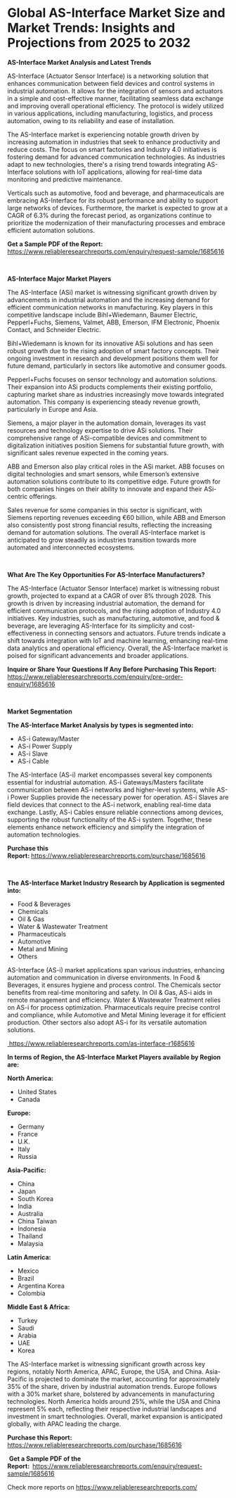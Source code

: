 <p><h1>Global AS-Interface Market Size and Market Trends: Insights and Projections from 2025 to 2032</h1></p><p><strong>AS-Interface Market Analysis and Latest Trends</strong></p>
<p><p>AS-Interface (Actuator Sensor Interface) is a networking solution that enhances communication between field devices and control systems in industrial automation. It allows for the integration of sensors and actuators in a simple and cost-effective manner, facilitating seamless data exchange and improving overall operational efficiency. The protocol is widely utilized in various applications, including manufacturing, logistics, and process automation, owing to its reliability and ease of installation.</p><p>The AS-Interface market is experiencing notable growth driven by increasing automation in industries that seek to enhance productivity and reduce costs. The focus on smart factories and Industry 4.0 initiatives is fostering demand for advanced communication technologies. As industries adapt to new technologies, there's a rising trend towards integrating AS-Interface solutions with IoT applications, allowing for real-time data monitoring and predictive maintenance.</p><p>Verticals such as automotive, food and beverage, and pharmaceuticals are embracing AS-Interface for its robust performance and ability to support large networks of devices. Furthermore, the market is expected to grow at a CAGR of 6.3% during the forecast period, as organizations continue to prioritize the modernization of their manufacturing processes and embrace efficient automation solutions.</p></p>
<p><strong>Get a Sample PDF of the Report:&nbsp;</strong> <a href="https://www.reliableresearchreports.com/enquiry/request-sample/1685616?utm_campaign=3012&utm_medium=2&utm_source=Github&utm_content=ia&utm_term=24032025&utm_id=as-interface">https://www.reliableresearchreports.com/enquiry/request-sample/1685616</a></p>
<p>&nbsp;</p>
<p><strong>AS-Interface Major Market Players</strong></p>
<p><p>The AS-Interface (ASi) market is witnessing significant growth driven by advancements in industrial automation and the increasing demand for efficient communication networks in manufacturing. Key players in this competitive landscape include Bihl+Wiedemann, Baumer Electric, Pepperl+Fuchs, Siemens, Valmet, ABB, Emerson, IFM Electronic, Phoenix Contact, and Schneider Electric.</p><p>Bihl+Wiedemann is known for its innovative ASi solutions and has seen robust growth due to the rising adoption of smart factory concepts. Their ongoing investment in research and development positions them well for future demand, particularly in sectors like automotive and consumer goods.</p><p>Pepperl+Fuchs focuses on sensor technology and automation solutions. Their expansion into ASi products complements their existing portfolio, capturing market share as industries increasingly move towards integrated automation. This company is experiencing steady revenue growth, particularly in Europe and Asia.</p><p>Siemens, a major player in the automation domain, leverages its vast resources and technology expertise to drive ASi solutions. Their comprehensive range of ASi-compatible devices and commitment to digitalization initiatives position Siemens for substantial future growth, with significant sales revenue expected in the coming years.</p><p>ABB and Emerson also play critical roles in the ASi market. ABB focuses on digital technologies and smart sensors, while Emerson’s extensive automation solutions contribute to its competitive edge. Future growth for both companies hinges on their ability to innovate and expand their ASi-centric offerings.</p><p>Sales revenue for some companies in this sector is significant, with Siemens reporting revenues exceeding €60 billion, while ABB and Emerson also consistently post strong financial results, reflecting the increasing demand for automation solutions. The overall AS-Interface market is anticipated to grow steadily as industries transition towards more automated and interconnected ecosystems.</p></p>
<p>&nbsp;</p>
<p><strong>What Are The Key Opportunities For AS-Interface Manufacturers?</strong></p>
<p><p>The AS-Interface (Actuator Sensor Interface) market is witnessing robust growth, projected to expand at a CAGR of over 8% through 2028. This growth is driven by increasing industrial automation, the demand for efficient communication protocols, and the rising adoption of Industry 4.0 initiatives. Key industries, such as manufacturing, automotive, and food & beverage, are leveraging AS-Interface for its simplicity and cost-effectiveness in connecting sensors and actuators. Future trends indicate a shift towards integration with IoT and machine learning, enhancing real-time data analytics and operational efficiency. Overall, the AS-Interface market is poised for significant advancements and broader applications.</p></p>
<p><strong>Inquire or Share Your Questions If Any Before Purchasing This Report:</strong> <a href="https://www.reliableresearchreports.com/enquiry/pre-order-enquiry/1685616?utm_campaign=3012&utm_medium=2&utm_source=Github&utm_content=ia&utm_term=24032025&utm_id=as-interface">https://www.reliableresearchreports.com/enquiry/pre-order-enquiry/1685616</a></p>
<p>&nbsp;</p>
<p><strong>Market Segmentation</strong></p>
<p><strong>The AS-Interface Market Analysis by types is segmented into:</strong></p>
<p><ul><li>AS-i Gateway/Master</li><li>AS-i Power Supply</li><li>AS-i Slave</li><li>AS-i Cable</li></ul></p>
<p><p>The AS-Interface (AS-i) market encompasses several key components essential for industrial automation. AS-i Gateways/Masters facilitate communication between AS-i networks and higher-level systems, while AS-i Power Supplies provide the necessary power for operation. AS-i Slaves are field devices that connect to the AS-i network, enabling real-time data exchange. Lastly, AS-i Cables ensure reliable connections among devices, supporting the robust functionality of the AS-i system. Together, these elements enhance network efficiency and simplify the integration of automation technologies.</p></p>
<p><strong>Purchase this Report:&nbsp;</strong><a href="https://www.reliableresearchreports.com/purchase/1685616?utm_campaign=3012&utm_medium=2&utm_source=Github&utm_content=ia&utm_term=24032025&utm_id=as-interface">https://www.reliableresearchreports.com/purchase/1685616</a></p>
<p>&nbsp;</p>
<p><strong>The AS-Interface Market Industry Research by Application is segmented into:</strong></p>
<p><ul><li>Food & Beverages</li><li>Chemicals</li><li>Oil & Gas</li><li>Water & Wastewater Treatment</li><li>Pharmaceuticals</li><li>Automotive</li><li>Metal and Mining</li><li>Others</li></ul></p>
<p><p>AS-Interface (AS-i) market applications span various industries, enhancing automation and communication in diverse environments. In Food & Beverages, it ensures hygiene and process control. The Chemicals sector benefits from real-time monitoring and safety. In Oil & Gas, AS-i aids in remote management and efficiency. Water & Wastewater Treatment relies on AS-i for process optimization. Pharmaceuticals require precise control and compliance, while Automotive and Metal Mining leverage it for efficient production. Other sectors also adopt AS-i for its versatile automation solutions.</p></p>
<p><a href="https://www.reliableresearchreports.com/as-interface-r1685616?utm_campaign=3012&utm_medium=2&utm_source=Github&utm_content=ia&utm_term=24032025&utm_id=as-interface">&nbsp;https://www.reliableresearchreports.com/as-interface-r1685616</a></p>
<p><strong>In terms of Region, the AS-Interface Market Players available by Region are:</strong></p>
<p>
    <p> <strong> North America: </strong>
        <ul>
            <li>United States</li>
            <li>Canada</li>
        </ul>
        </p> 
    <p> <strong> Europe: </strong>
        <ul>
            <li>Germany</li>
            <li>France</li>
            <li>U.K.</li>
            <li>Italy</li>
            <li>Russia</li>
        </ul>
        </p> 
    <p> <strong> Asia-Pacific: </strong>
        <ul>
            <li>China</li>
            <li>Japan</li>
            <li>South Korea</li>
            <li>India</li>
            <li>Australia</li>
            <li>China Taiwan</li>
            <li>Indonesia</li>
            <li>Thailand</li>
            <li>Malaysia</li>
        </ul>
        </p> 
    <p> <strong> Latin America: </strong>
        <ul>
            <li>Mexico</li>
            <li>Brazil</li>
            <li>Argentina Korea</li>
            <li>Colombia</li>
        </ul>
        </p> 
    <p> <strong> Middle East & Africa: </strong>
        <ul>
            <li>Turkey</li>
            <li>Saudi</li>
            <li>Arabia</li>
            <li>UAE</li>
            <li>Korea</li>
        </ul>
    </p>
    </p>
<p><p>The AS-Interface market is witnessing significant growth across key regions, notably North America, APAC, Europe, the USA, and China. Asia-Pacific is projected to dominate the market, accounting for approximately 35% of the share, driven by industrial automation trends. Europe follows with a 30% market share, bolstered by advancements in manufacturing technologies. North America holds around 25%, while the USA and China represent 5% each, reflecting their respective industrial landscapes and investment in smart technologies. Overall, market expansion is anticipated globally, with APAC leading the charge.</p></p>
<p><strong>Purchase this Report: </strong><a href="https://www.reliableresearchreports.com/purchase/1685616?utm_campaign=3012&utm_medium=2&utm_source=Github&utm_content=ia&utm_term=24032025&utm_id=as-interface">https://www.reliableresearchreports.com/purchase/1685616</a></p>
<p>&nbsp;<strong>Get a Sample PDF of the Report:&nbsp;&nbsp;</strong><a href="https://www.reliableresearchreports.com/enquiry/request-sample/1685616?utm_campaign=3012&utm_medium=2&utm_source=Github&utm_content=ia&utm_term=24032025&utm_id=as-interface">https://www.reliableresearchreports.com/enquiry/request-sample/1685616</a></p>
<p><strong></strong></p>
<p>Check more reports on <a href="https://www.reliableresearchreports.com/?utm_campaign=3012&utm_medium=2&utm_source=Github&utm_content=ia&utm_term=24032025&utm_id=as-interface">https://www.reliableresearchreports.com/</a></p>